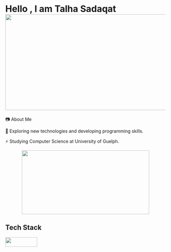 <h1>
Hello , I am Talha Sadaqat
   <div align="center">
  <img src="https://media.giphy.com/media/dWesBcTLavkZuG35MI/giphy.gif" width="600" height="300"/>
</div>
</h1>

📷 About Me  

:seedling:  Exploring new technologies and developing programming skills.

:zap: Studying Computer Science at University of Guelph.

<div align="center">
  <img src="https://media.giphy.com/media/dWesBcTLavkZuG35MI/giphy.gif" width="400" height="200"/>
</div>
<h2>Tech Stack </h2>
<img src="https://img.shields.io/badge/javascript-%23323330.svg?style=for-the-badge&logo=javascript&logoColor=%23F7DF1E" width="100" height="30"/>

<!---
Computer science has helped revolutionize the world making life easier and work more productive for businesses. I have spent my life in Dubai, 
a country that is involving digital technology and artificial intelligence in almost every system, smart driving test, smart police stations, robotic surgery and many more. 
Surrounded by automation and computers made me fall in love with computer science and I would always get personal satisfaction whenever I would help my teachers and classmates
with setting up PC equipment’s at school.

Through my education, I have developed a wide range of technical skills that will help me to succeed in this role. My Bachelor of Computer Science has placed emphasis on 
practical designing of software with analytic tools of C, C++, and JAVA. This allowed me to take a systematic approach to work and has improved my ability to anticipate 
and diagnose problems. Moreover, I helped with Installing and configuring computer hardware, software, systems, networks, printers, and scanners at my school 
during the Science fair. In my advance programming course, I designed a Bus Reservation program that allowed users to book seats on a bus. Furthermore, I also 
developed an investments record software along with its graphical user interface using JAVA to keep track for buying or selling investments, searching for investments, updating prices, 
calculating total gain and much more. I created a very efficient error free program and received constructive feedback from my professor.

Additionally, my completion of a Duke of Edinburgh International Award has boosted my leadership skills and enhanced my public speaking skills. This award required me to 
speak publicly to groups of various sizes, allowing me to demonstrate confidence and ability to craft convincing and engaging messages. Furthermore, I was the captain of the 
sports club in which I led and provided training to around 250 students which resulted us in winning the annual sports day.

My advance and efficient programming ability and computer hardware knowledge along with my strong leadership skills, will make me a valuable member of your team.
I would appreciate the opportunity to have an interview with you to discuss the position further and thank you for your consideration.

--->
